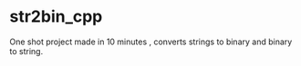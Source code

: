 # str2bin_cpp
One shot project made in 10 minutes , converts strings to binary and binary to string.
